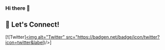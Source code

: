 ### Hi there 👋

<!--
**mtekinn/mtekinn** is a ✨ _special_ ✨ repository because its `README.md` (this file) appears on your GitHub profile.

Here are some ideas to get you started:

- 🔭 I’m currently working on ...
- 🌱 I’m currently learning React, 
- 🤔 I’m looking for help with ...
- 💬 Ask me about ...
- 📫 How to reach me: ...
- 😄 Pronouns: ...
- ⚡ Fun fact: ...
-->

## 🔗 Let's Connect!


[![Twitter]<a href="https://twitter.com/tekiinm" target="_blank"><img alt="Twitter" src="https://badgen.net/badge/icon/twitter?icon=twitter&label)/></a>]

